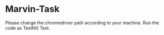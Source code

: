 # Marvin-Task
Please change the chromedriver path according to your machine.
Run the code as TestNG Test.
